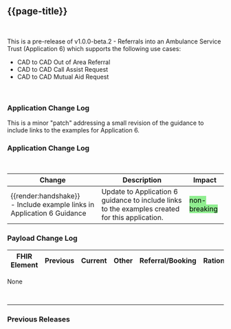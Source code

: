 ## {{page-title}}

<br>

This is a pre-release of v1.0.0-beta.2 - Referrals into an Ambulance Service Trust (Application 6) which supports the following use cases:
- CAD to CAD Out of Area Referral
- CAD to CAD Call Assist Request
- CAD to CAD Mutual Aid Request

<br>


### Application Change Log

This is a minor "patch" addressing a small revision of the guidance to include links to the examples for Application 6.

### Application Change Log


<br>


| Change                                    | Description                                     | Impact                                                                  | 
|-------------------------------------------|-------------------------------------------------|-------------------------------------------------------------------------|
|<div class="imgHandshake">{{render:handshake}}</div> - Include example links in Application 6 Guidance   | Update to Application 6 guidance to include links to the examples created for this application. |   <mark style="background-color: LightGreen">non-breaking</mark>  |



### Payload Change Log


| FHIR Element                                         | Previous | Current    | Other   | Referral/Booking | Rationale                                                                                       |  Impact  |
|------------------------------------------------------|----------|------------|---------|------------------|-------------------------------------------------------------------------------------------------|----------| 
None  


<br>
<hr>

### Previous Releases


